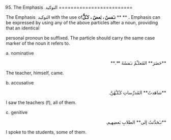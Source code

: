 95. The Emphasis  التوکيد
=========================

The Emphasis  التوکيد with the use of**نـَفسُ ، بَعضُ ، کـُلُّ** ** **
**.** Emphasis can be expressed by using any of the above particles
after a noun, providing that an identical

personal pronoun be suffixed. The particle should carry the same case
marker of the noun it refers to.

a. nominative

<p dir="rtl">
**حَضَرَ** المُعلـِّمُ نـَفسُهُ **.**
</p>

The teacher, himself, came.

b. accusative

<p dir="rtl">
**شاهَدتُ** المُدرِّساتِ کـُلـَّهُنَّ.
</p>

I saw the teachers (f), all of them.

c. genitive

<p dir="rtl">
**تـَحَدَّثتُ إلی** الطلابِ بَعضِهـِم.
</p>

I spoke to the students, some of them.


